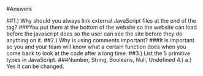 #Answers

##1.) Why should you always link external JavaScript files at the end of the <body> tag?
###You put them at the bottom of the website so the website can load before the javascript does so the user can see the site before they do anything on it.
##2.) Why is using comments important?
###It is important so you and your team will know what a certain function does when you come back to look at the code after a long time.
##3.) List the 5 primitive types in JavaScript.
###Number, String, Booleans, Null, Undefined
4.) a.) Yes it can be changed.
